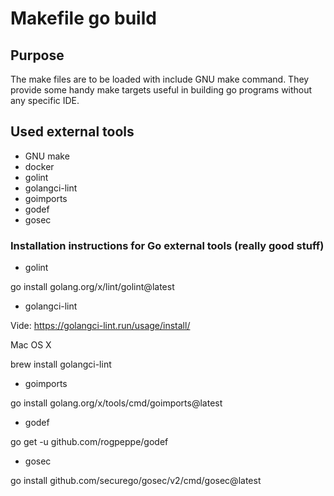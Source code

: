 # Makefile go build

## Purpose

The make files are to be loaded with include GNU make command. They provide
some handy make targets useful in building go programs without any specific IDE.

## Used external tools

- GNU make
- docker
- golint
- golangci-lint
- goimports
- godef
- gosec

### Installation instructions for Go external tools (really good stuff)

- golint

go install golang.org/x/lint/golint@latest

- golangci-lint

Vide: https://golangci-lint.run/usage/install/

Mac OS X

brew install golangci-lint

- goimports

go install golang.org/x/tools/cmd/goimports@latest

- godef

go get -u github.com/rogpeppe/godef

- gosec

go install github.com/securego/gosec/v2/cmd/gosec@latest
